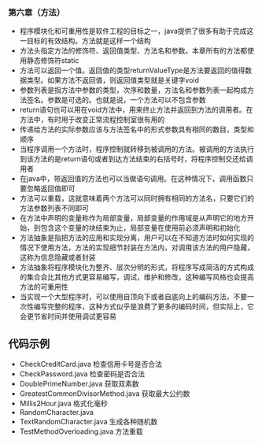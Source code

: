 ### 第六章（方法）
- 程序模块化和可重用性是软件工程的目标之一，java提供了很多有助于完成这一目标的有效结构。方法就是这样一个结构
- 方法头指定方法的修饰符、返回值类型、方法名和参数。本章所有的方法都使用静态修饰符static
- 方法可以返回一个值。返回值的类型returnValueType是方法要返回的值得数据类型。如果方法不返回值，则返回值类型就是关键字void
- 参数列表是指方法中参数的类型，次序和数量，方法名和参数列表一起构成方法签名。参数是可选的。也就是说，一个方法可以不包含参数
- return语句也可以用在void方法中，用来终止方法并返回到方法的调用者。在方法中，有时用于改变正常流程控制室很有用的
- 传递给方法的实际参数应该与方法签名中的形式参数具有相同的数目，类型和顺序
- 当程序调用一个方法时，程序控制就转移到被调用的方法。被调用的方法执行到该方法的是return语句或者到达方法结束的右括号时，将程序控制交还给调用者
- 在java中，带返回值的方法也可以当做语句调用。在这种情况下，调用函数只要忽略返回值即可
- 方法可以重载，这就意味着两个方法可以同时拥有相同的方法名，只要它们的方法参数列表不同即可
- 在方法中声明的变量称作为局部变量，局部变量的作用域是从声明它的地方开始，到包含这个变量的块结束为止，局部变量在使用前必须声明和初始化
- 方法抽象是指把方法的应用和实现分离，用户可以在不知道方法时如何实现的情况下使用方法，方法的实现细节封装在方法内，对调用该方法的用户隐藏，这称为信息隐藏或者封装
- 方法抽象将程序模块化为整齐、层次分明的形式，将程序写成简洁的方式构成的集合会比其他方式更容易编写，调试，维护和修改，这种编写风格也会提高方法的可重用性
- 当实现一个大型程序时，可以使用自顶向下或者自底向上的编码方法，不要一次性编写完整的程序，这种方式似乎是浪费了更多的编码时间，但实际上，它会更节省时间并使用调试更容易

## 代码示例
- CheckCreditCard.java
检查信用卡号是否合法
- CheckPassword.java
检查密码是否合法
- DoublePrimeNumber.java
获取双素数
- GreatestCommonDivisorMethod.java
获取最大公约数
- Millis2Hour.java
格式化毫秒
- RandomCharacter.java
- TextRandomCharacter.java
生成各种随机数
- TestMethodOverloading.java
方法重载